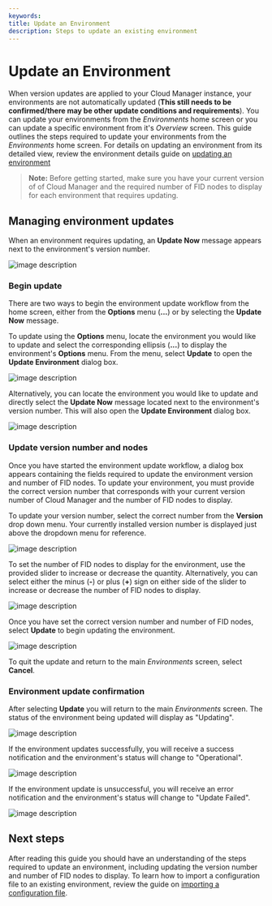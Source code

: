 ```yaml
---
keywords:
title: Update an Environment
description: Steps to update an existing environment
---
```

# Update an Environment

When version updates are applied to your Cloud Manager instance, your environments are not automatically updated (**This still needs to be confirmed/there may be other update conditions and requirements**). You can update your environments from the *Environments* home screen or you can update a specific environment from it's *Overview* screen. This guide outlines the steps required to update your environments from the *Environments* home screen. For details on updating an environment from its detailed view, review the environment details guide on [updating an environment](../environment-details/update-environment.md)

> **Note:** Before getting started, make sure you have your current version of of Cloud Manager and the required number of FID nodes to display for each environment that requires updating.

## Managing environment updates

When an environment requires updating, an **Update Now** message appears next to the environment's version number.

![image description](environments/environment-overview/images/update-now-notification.png)

### Begin update

There are two ways to begin the environment update workflow from the home screen, either from the **Options** menu (**...**) or by selecting the **Update Now** message.

To update using the **Options** menu, locate the environment you would like to update and select the corresponding ellipsis (**...**) to display the environment's **Options** menu. From the menu, select **Update** to open the **Update Environment** dialog box.

![image description](environments/environment-overview/images/update-options-menu.png)

Alternatively, you can locate the environment you would like to update and directly select the **Update Now** message located next to the environment's version number. This will also open the **Update Environment** dialog box.

![image description](environments/environment-overview/images/update-select-updatenow.png)

### Update version number and nodes

Once you have started the environment update workflow, a dialog box appears containing the fields required to update the environment version and number of FID nodes. To update your environment, you must provide the correct version number that corresponds with your current version number of Cloud Manager and the number of FID nodes to display.

To update your version number, select the correct number from the **Version** drop down menu. Your currently installed version number is displayed just above the dropdown menu for reference.

![image description](environments/environment-overview/images/update-select-version.png)

To set the number of FID nodes to display for the environment, use the provided slider to increase or decrease the quantity. Alternatively, you can select either the minus (**-**) or plus (**+**) sign on either side of the slider to increase or decrease the number of FID nodes to display.

![image description](environments/environment-overview/images/update-node-slider.png)

Once you have set the correct version number and number of FID nodes, select **Update** to begin updating the environment.

![image description](environments/environment-overview/images/update-env-button.png)

To quit the update and return to the main *Environments* screen, select **Cancel**.

### Environment update confirmation

After selecting **Update** you will return to the main *Environments* screen. The status of the environment being updated will display as "Updating".

![image description](environments/environment-overview/images/update-updating-status.png)

If the environment updates successfully, you will receive a success notification and the environment's status will change to "Operational".

![image description](environments/environment-overview/images/update-successful.png)

If the environment update is unsuccessful, you will receive an error notification and the environment's status will change to "Update Failed".

![image description](environments/environment-overview/images/update-failed.png)

## Next steps

After reading this guide you should have an understanding of the steps required to update an environment, including updating the version number and number of FID nodes to display. To learn how to import a configuration file to an existing environment, review the guide on [importing a configuration file](import-configuration-file.md).
